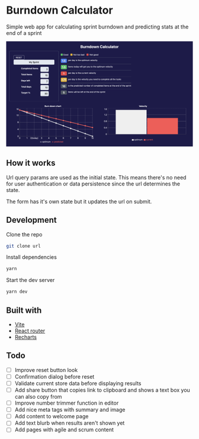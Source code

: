 # Burndown Calculator

Simple web app for calculating sprint burndown and predicting stats at the end of a sprint

![Screenshot](./assets/screenshot_1.png)

## How it works

Url query params are used as the initial state. This means there's no need for user authentication or data persistence since the url determines the state.

The form has it's own state but it updates the url on submit.

## Development

Clone the repo

```bash
git clone url
```

Install dependencies

```bash
yarn
```

Start the dev server

```bash
yarn dev
```

## Built with

- [Vite](https://vitejs.dev)
- [React router](https://reactrouter.com)
- [Recharts](https://recharts.org)

## Todo

- [ ] Improve reset button look
- [ ] Confirmation dialog before reset
- [ ] Validate current store data before displaying results
- [ ] Add share button that copies link to clipboard and shows a text box you can also copy from
- [ ] Improve number trimmer function in editor
- [ ] Add nice meta tags with summary and image
- [ ] Add content to welcome page
- [ ] Add text blurb when results aren't shown yet
- [ ] Add pages with agile and scrum content

